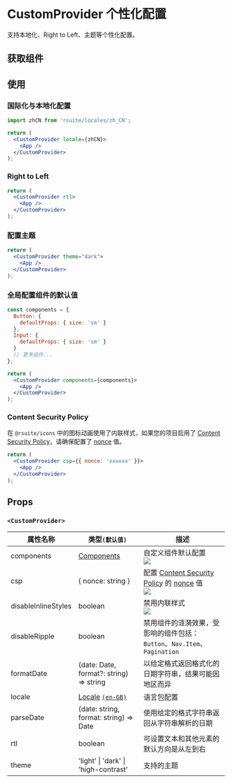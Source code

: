 # CustomProvider 个性化配置

支持本地化、Right to Left、主题等个性化配置。

## 获取组件

<!--{include:<import-guide>}-->

## 使用

### 国际化与本地化配置

```jsx
import zhCN from 'rsuite/locales/zh_CN';

return (
  <CustomProvider locale={zhCN}>
    <App />
  </CustomProvider>
);
```

### Right to Left

```jsx
return (
  <CustomProvider rtl>
    <App />
  </CustomProvider>
);
```

### 配置主题

```jsx
return (
  <CustomProvider theme="dark">
    <App />
  </CustomProvider>
);
```

### 全局配置组件的默认值

```jsx
const components = {
  Button: {
    defaultProps: { size: 'sm' }
  },
  Input: {
    defaultProps: { size: 'sm' }
  }
  // 更多组件...
};

return (
  <CustomProvider components={components}>
    <App />
  </CustomProvider>
);
```

### Content Security Policy

在 `@rsuite/icons` 中的图标动画使用了内联样式，如果您的项目启用了 [Content Security Policy][csp]，请确保配置了 [nonce][nonce] 值。

```jsx
return (
  <CustomProvider csp={{ nonce: 'xxxxxx' }}>
    <App />
  </CustomProvider>
);
```

## Props

### `<CustomProvider>`

| 属性名称            | 类型`(默认值)`                          | 描述                                                                      |
| ------------------- | --------------------------------------- | ------------------------------------------------------------------------- |
| components          | [Components](#code-ts-components-code)  | 自定义组件默认配置 <br/>![][5.74.0]                                       |
| csp                 | { nonce: string }                       | 配置 [Content Security Policy][csp] 的 [nonce][nonce] 值 <br/>![][5.73.0] |
| disableInlineStyles | boolean                                 | 禁用内联样式 <br/>![][5.73.0]                                             |
| disableRipple       | boolean                                 | 禁用组件的涟漪效果，受影响的组件包括：`Button`、`Nav.Item`、 `Pagination` |
| formatDate          | (date: Date, format?: string) => string | 以给定格式返回格式化的日期字符串，结果可能因地区而异                      |
| locale              | [Locale][locale] [`(en-GB)`][en_gb]     | 语言包配置                                                                |
| parseDate           | (date: string, format: string) => Date  | 使用给定的格式字符串返回从字符串解析的日期                                |
| rtl                 | boolean                                 | 可设置文本和其他元素的默认方向是从左到右                                  |
| theme               | 'light' \| 'dark' \| 'high-contrast'    | 支持的主题                                                                |

<!--{include:(_common/types/react-suite-components.md)}-->

[csp]: https://developer.mozilla.org/zh-CN/docs/Web/HTTP/CSP
[nonce]: https://developer.mozilla.org/zh-CN/docs/Web/HTML/Global_attributes/nonce
[5.73.0]: https://img.shields.io/badge/>=-v5.73.0-blue
[5.74.0]: https://img.shields.io/badge/>=-v5.74.0-blue
[en_gb]: https://github.com/rsuite/rsuite/blob/main/src/locales/en_GB.ts
[locale]: https://github.com/rsuite/rsuite/blob/main/src/locales/index.ts

